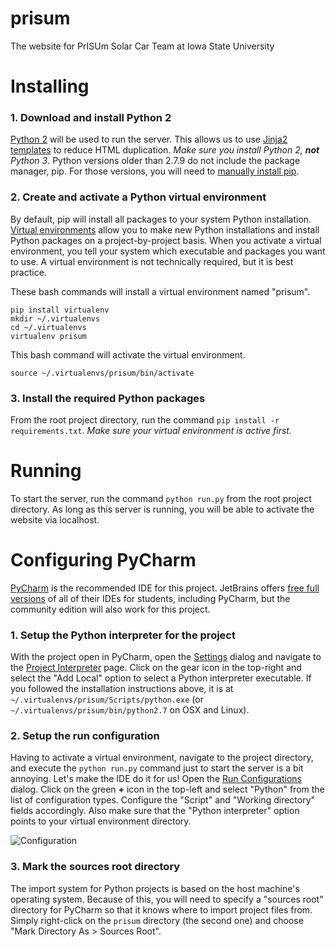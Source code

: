 # prisum
The website for PrISUm Solar Car Team at Iowa State University

# Installing
### 1. Download and install Python 2
[Python 2](https://www.python.org/downloads/) will be used to run the server. This allows us to use [Jinja2 templates](http://jinja.pocoo.org/docs/dev/) to reduce HTML duplication. _Make sure you install Python 2, **not** Python 3_. Python versions older than 2.7.9 do not include the package manager, pip. For those versions, you will need to [manually install pip](https://pip.pypa.io/en/stable/installing/).

### 2. Create and activate a Python virtual environment
By default, pip will install all packages to your system Python installation. [Virtual environments](http://docs.python-guide.org/en/latest/dev/virtualenvs/) allow you to make new Python installations and install Python packages on a project-by-project basis. When you activate a virtual environment, you tell your system which executable and packages you want to use. A virtual environment is not technically required, but it is best practice.

These bash commands will install a virtual environment named "prisum".
```
pip install virtualenv
mkdir ~/.virtualenvs
cd ~/.virtualenvs
virtualenv prisum
```

This bash command will activate the virtual environment.
```
source ~/.virtualenvs/prisum/bin/activate
```

### 3. Install the required Python packages
From the root project directory, run the command `pip install -r requirements.txt`. _Make sure your virtual environment is active first._

# Running
To start the server, run the command `python run.py` from the root project directory. As long as this server is running, you will be able to activate the website via localhost.

# Configuring PyCharm
[PyCharm](https://www.jetbrains.com/pycharm/) is the recommended IDE for this project. JetBrains offers [free full versions](https://www.jetbrains.com/student/) of all of their IDEs for students, including PyCharm, but the community edition will also work for this project.

### 1. Setup the Python interpreter for the project
With the project open in PyCharm, open the [Settings](https://www.jetbrains.com/pycharm/help/settings-preferences-dialog.html) dialog and navigate to the [Project Interpreter](https://www.jetbrains.com/pycharm/help/project-interpreter.html) page. Click on the gear icon in the top-right and select the "Add Local" option to select a Python interpreter executable. If you followed the installation instructions above, it is at `~/.virtualenvs/prisum/Scripts/python.exe` (or `~/.virtualenvs/prisum/bin/python2.7` on OSX and Linux).

### 2. Setup the run configuration
Having to activate a virtual environment, navigate to the project directory, and execute the `python run.py` command just to start the server is a bit annoying. Let's make the IDE do it for us! Open the [Run Configurations](https://www.jetbrains.com/pycharm/help/run-debug-configurations.html) dialog. Click on the green **+** icon in the top-left and select "Python" from the list of configuration types. Configure the "Script" and "Working directory" fields accordingly. Also make sure that the "Python interpreter" option points to your virtual environment directory.

![Configuration](http://content.screencast.com/users/branden.lange/folders/Jing/media/72ad5446-11de-4dc5-aa06-9041b6e3c647/00000146.png)

### 3. Mark the sources root directory
The import system for Python projects is based on the host machine's operating system.  Because of this, you will need to specify a "sources root" directory for PyCharm so that it knows where to import project files from. Simply right-click on the `prisum` directory (the second one) and choose "Mark Directory As > Sources Root".
